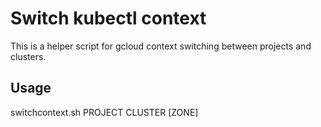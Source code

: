 # Switch kubectl context
This is a helper script for gcloud context switching between projects and clusters.

## Usage
switchcontext.sh PROJECT CLUSTER [ZONE]
